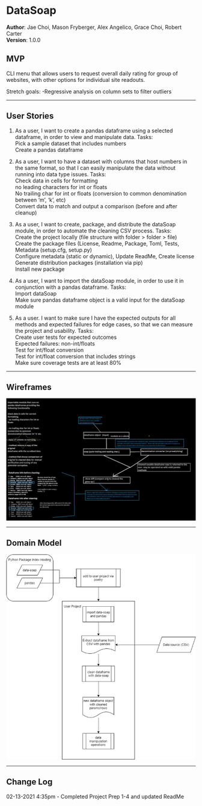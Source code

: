 # DataSoap
**Author**: Jae Choi, Mason Fryberger, Alex Angelico, Grace Choi, Robert Carter  
**Version**: 1.0.0 
## MVP
CLI menu that allows users to request overall daily rating for group of websites, with other options for individual site readouts.

Stretch goals: 
-Regressive analysis on column sets to filter outliers 
_____
## User Stories
1. As a user, I want to create a pandas dataframe using a selected dataframe, in order to view and manipulate data.
Tasks:   
Pick a sample dataset that includes numbers  
Create a pandas dataframe  

2. As a user, I want to have a dataset with columns that host numbers in the same format, so that I can easily manipulate the data without running into data type issues.
Tasks:  
Check data in cells for formatting   
no leading characters for int or floats   
No trailing char for int or floats (conversion to common denomination between ‘m’, ‘k’, etc)  
Convert data to match and output a comparison (before and after cleanup)  

3. As a user, I want to create, package, and distribute the dataSoap module, in order to automate the cleaning CSV process.
Tasks:  
Create the project locally (file structure with folder > folder > file)  
Create the package files (License, Readme, Package, Toml, Tests, Metadata (setup.cfg, setup.py)  
Configure metadata (static or dynamic), Update ReadMe, Create license  
Generate distribution packages (installation via pip)  
Install new package  

4. As a user, I want to import the dataSoap module, in order to use it in conjunction with a pandas dataframe.
Tasks:  
Import dataSoap  
Make sure pandas dataframe object is a valid input for the dataSoap module  

5. As a user. I want to make sure I have the expected outputs for all methods and expected failures for edge cases, so that we can measure the project and usability. 
Tasks:  
Create user tests for expected outcomes  
Expected failures: non-int/floats  
Test for int/float conversion  
Test for int/float conversion that includes strings  
Make sure coverage tests are at least 80%  
_____
## Wireframes
![Wireframes](assets/data-soap-401-v2.jpeg)
_____
## Domain Model
![Domain Model](assets/data-soap-domain-model.png) 
_____

## Change Log
02-13-2021 4:35pm - Completed Project Prep 1-4 and updated ReadMe  